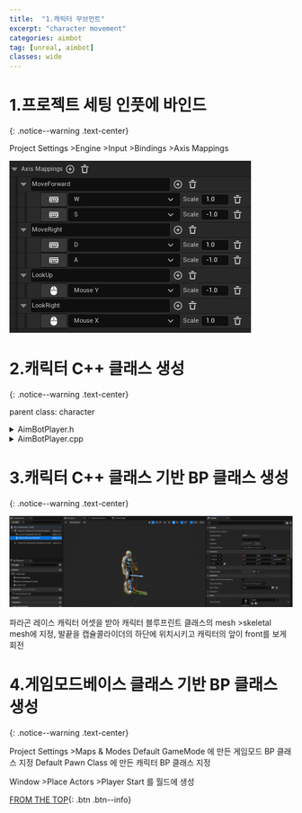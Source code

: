 ```yaml
---
title:  "1.캐릭터 무브먼트"
excerpt: "character movement"
categories: aimbot
tag: [unreal, aimbot]
classes: wide
---
```


# 1.프로젝트 세팅 인풋에 바인드
{: .notice--warning .text-center}

Project Settings >Engine >Input >Bindings >Axis Mappings

<img src="/img/unreal/aimbot/1_movement/axis_mappings.PNG"/>

# 2.캐릭터 C++ 클래스 생성
{: .notice--warning .text-center}

parent class: character

<details>
<summary>AimBotPlayer.h</summary>
<div markdown="1">

```cpp
#pragma once

#include "CoreMinimal.h"
#include "GameFramework/Character.h"
#include "AimBotPlayer.generated.h"

UCLASS()
class AIMBOT_API AAimBotPlayer : public ACharacter
{
	GENERATED_BODY()

public:
	AAimBotPlayer();

protected:
	virtual void BeginPlay() override;

public:	
	virtual void Tick(float DeltaTime) override;

	virtual void SetupPlayerInputComponent(class UInputComponent* PlayerInputComponent) override;

private:
	void MoveForward(float AxisValue);
	void MoveRight(float AxisValue);
};
```

</div>
</details>

<details>
<summary>AimBotPlayer.cpp</summary>
<div markdown="1">

```cpp
#include "AimBotPlayer.h"

AAimBotPlayer::AAimBotPlayer()
{
	PrimaryActorTick.bCanEverTick = true;
}

void AAimBotPlayer::BeginPlay()
{
	Super::BeginPlay();
}

void AAimBotPlayer::Tick(float DeltaTime)
{
	Super::Tick(DeltaTime);
}

void AAimBotPlayer::SetupPlayerInputComponent(UInputComponent* PlayerInputComponent)
{
	Super::SetupPlayerInputComponent(PlayerInputComponent);

	PlayerInputComponent->BindAxis(TEXT("MoveForward"), this, &AAimBotPlayer::MoveForward);
	PlayerInputComponent->BindAxis(TEXT("MoveRight"), this, &AAimBotPlayer::MoveRight);
	PlayerInputComponent->BindAxis(TEXT("LookUp"), this, &APawn::AddControllerPitchInput);
	PlayerInputComponent->BindAxis(TEXT("LookRight"), this, &APawn::AddControllerYawInput);
}

void AAimBotPlayer::MoveForward(float AxisValue)
{
	AddMovementInput(GetActorForwardVector() * AxisValue);
}

void AAimBotPlayer::MoveRight(float AxisValue)
{
	AddMovementInput(GetActorRightVector() * AxisValue);
}
```

</div>
</details>

# 3.캐릭터 C++ 클래스 기반 BP 클래스 생성
{: .notice--warning .text-center}

<img src="/img/unreal/aimbot/1_movement/mesh.PNG"/>

파라곤 레이스 캐릭터 어셋을 받아 캐릭터 블루프린트 클래스의 mesh >skeletal mesh에 지정, 발끝을 캡슐콜라이더의 하단에 위치시키고 캐릭터의 앞이 front를 보게 회전

# 4.게임모드베이스 클래스 기반 BP 클래스 생성
{: .notice--warning .text-center}

Project Settings >Maps & Modes
Default GameMode 에 만든 게임모드 BP 클래스 지정
Default Pawn Class 에 만든 캐릭터 BP 클래스 지정

Window >Place Actors >Player Start 를 월드에 생성

[FROM THE TOP](#){: .btn .btn--info}